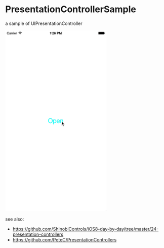 PresentationControllerSample
============================

a sample of UIPresentationController

![Sample](https://raw.githubusercontent.com/bricklife/PresentationControllerSample/master/sapmle.gif)

see also:
* https://github.com/ShinobiControls/iOS8-day-by-day/tree/master/24-presentation-controllers
* https://github.com/PeteC/PresentationControllers
